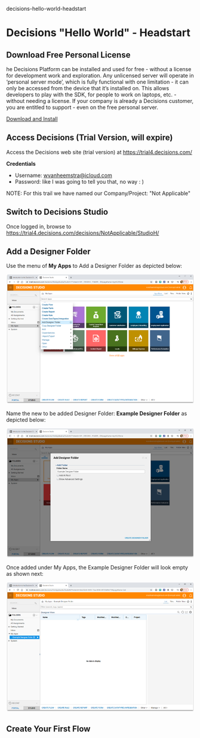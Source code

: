 decisions-hello-world-headstart
# Decisions "Hello World" - Headstart

## Download Free Personal License
he Decisions Platform can be installed and used for free - without a license for development work and exploration. Any unlicensed server will operate in ‘personal server mode’, which is fully functional with one limitation - it can only be accessed from the device that it’s installed on. This allows developers to play with the SDK, for people to work on laptops, etc. - without needing a license. If your company is already a Decisions customer, you are entitled to support - even on the free personal server.

[Download and Install](https://releases.decisions.com/Releases/)

## Access Decisions (Trial Version, will expire)

Access the Decisions web site (trial version) at https://trial4.decisions.com/

**Credentials**

- Username: wvanheemstra@icloud.com
- Password: like I was going to tell you that, no way : )

NOTE: For this trail we have named our Company/Project: "Not Applicable"

## Switch to Decisions Studio

Once logged in, browse to https://trial4.decisions.com/decisions/NotApplicable/StudioH/

## Add a Designer Folder

Use the menu of **My Apps** to Add a Designer Folder as depicted below:

![Add Designer Folder](https://raw.githubusercontent.com/vanHeemstraSystems/decisions-hello-world-headstart/master/Decisions_Studio-Add_Designer_Folder.png)

Name the new to be added Designer Folder: **Example Designer Folder** as depicted below:

![Add Designer Folder - Example Designer Folder](https://raw.githubusercontent.com/vanHeemstraSystems/decisions-hello-world-headstart/master/Decisions_Studio-Add_Designer_Folder_Example_Designer_Folder.png)

Once added under My Apps, the Example Designer Folder will look empty as shown next:

![Example Designer Folder - Empty](https://raw.githubusercontent.com/vanHeemstraSystems/decisions-hello-world-headstart/master/Decisions_Studio-My_Apps-Example_Designer_Folder-Empty.png)

## Create Your First Flow


